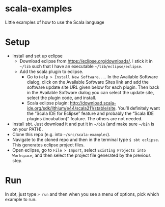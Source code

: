 # scala-examples
Little examples of how to use the Scala language

# Setup

* Install and set up eclipse
  * Download eclipse from https://eclipse.org/downloads/.
  I stick it in `~/lib` such that I have an executable `~/lib/eclipse/eclipse`.
  * Add the scala plugin to eclipse.
    * Go to `Help > Install New Software...`.
    In the Available Software dialog, click on the Available Software Sites link and add the software update site URL given below for each plugin.
    Then back in the Available Software dialog you can select the update site, select the plugin code, and install.
    * Scala eclipse plugin: http://download.scala-ide.org/sdk/lithium/e44/scala211/stable/site.
    You’ll definitely want the “Scala IDE for Eclipse” feature and probably the “Scala IDE plugins (incubation)” feature.
    The others are not needed.
* Install sbt. Just download it and put it in `~/bin` (and make sure `~/bin` is on your PATH).
* Clone this repo (e.g. into `~/src/scala-examples`).
* Navigate to the cloned repo and then in the terminal type `$ sbt eclipse`. This generates eclipse project files.
* Open eclipse, go to `File > Import`, select `Existing Projects into Workspace`, and then select the project file generated by the previous step.

# Run

In sbt, just type `> run` and then when you see a menu of options, pick which example to run.
